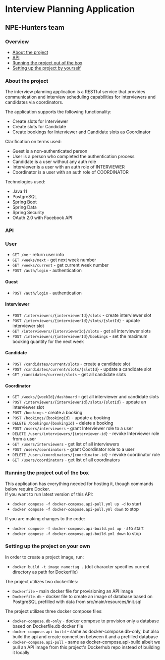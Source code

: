 # Interview Planning Application
## NPE-Hunters team

### Overview
* [About the project](#about-the-project)
* [API](#api)
* [Running the project out of the box](#running-the-project-out-of-the-box)
* [Setting up the project by yourself](#setting-up-the-project-on-your-own)

### About the project

The interview planning application is a RESTful service that provides communication and interview scheduling capabilities for interviewers and candidates via coordinators.

The application supports the following functionality:
- Create slots for Interviewer
- Create slots for Candidate
- Create bookings for Interviewer and Candidate slots as Coordinator

Clarification on terms used:
- Guest is a non-authenticated person
- User is a person who completed the authentication process
- Candidate is a user without any auth role
- Interviewer is a user with an auth role of INTERVIEWER
- Coordinator is a user with an auth role of COORDINATOR

Technologies used:
* Java 11
* PostgreSQL
* Spring Boot
* Spring Data
* Spring Security
* OAuth 2.0 with Facebook API

### API
### User
- `GET /me` - return user info
- `GET /weeks/next` - get next week number
- `GET /weeks/current` - get current week number
- `POST /auth/login` - authentication

#### Guest
- `POST /auth/login` - authentication

#### Interviewer
- `POST /interviewers/{interviewerId}/slots` - create interviewer slot
- `POST /interviewers/{interviewerId}/slots/{slotId}` - update interviewer slot
- `GET /interviewers/{interviewerId}/slots` - get all interviewer slots
- `POST /interviewers/{interviewerId}/bookings` - set the maximum booking quantity for the next week

#### Candidate
- `POST /candidates/current/slots` - create a candidate slot
- `POST /candidates/current/slots/{slotId}` - update a candidate slot
- `GET /candidates/current/slots` - get all candidate slots

#### Coordinator
- `GET /weeks/{weekId}/dashboard` - get all interviewer and candidate slots
- `POST /interviewers/{interviewerId}/slots/{slotId}` - update an interviewer slot
- `POST /bookings` - create a booking
- `POST /bookings/{bookingId}` - update a booking
- `DELETE /bookings/{bookingId}` - delete a booking
- `POST /users/interviewers` - grant Interviewer role to a user
- `DELETE /users/interviewers/{interviewer-id}` - revoke Interviewer role from a user
- `GET /users/interviewers` - get list of all interviewers 
- `POST /users/coordinators` - grant Coordinator role to a user
- `DELETE /users/coordinators/{coordinator-id}` - revoke coordinator role
- `GET /users/coordinators` - get list of all coordinators

### Running the project out of the box   

This application has everything needed for hosting it, though commands below require Docker.  
If you want to run latest version of this API:  
- `docker compose -f docker-compose.api-pull.yml up -d` to start  
- `docker compose -f docker-compose.api-pull.yml down` to stop  

If you are making changes to the code:  
- `docker compose -f docker-compose.api-build.yml up -d` to start  
- `docker compose -f docker-compose.api-build.yml down` to stop  

### Setting up the project on your own    

In order to create a project image, run:
- `docker build -t image_name:tag .` (dot character specifies current directory as path for Dockerfile)

The project utilizes two dockerfiles:
- `Dockerfile` - main docker file for provisioning an API image 
- `Dockerfile.db` - docker file to create an image of database based on PostgreSQL prefilled with data from src/main/resources/init.sql 

The project utilizes three docker compose files:
- `docker-compose.db-only` - docker compose to provision only a database based on Dockerfile.db docker file
- `docker-compose.api-build` - same as docker-compose.db-only, but also build the api and create connection between it and a prefilled database
- `docker-compose.api-pull` - same as docker-compose.api-build albeit we pull an API image from this project's Dockerhub repo instead of building it locally
